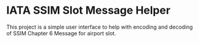 # IATA SSIM Slot Message Helper

This project is a simple user interface to help with encoding and decoding of SSIM Chapter 6 Message for airport slot.
